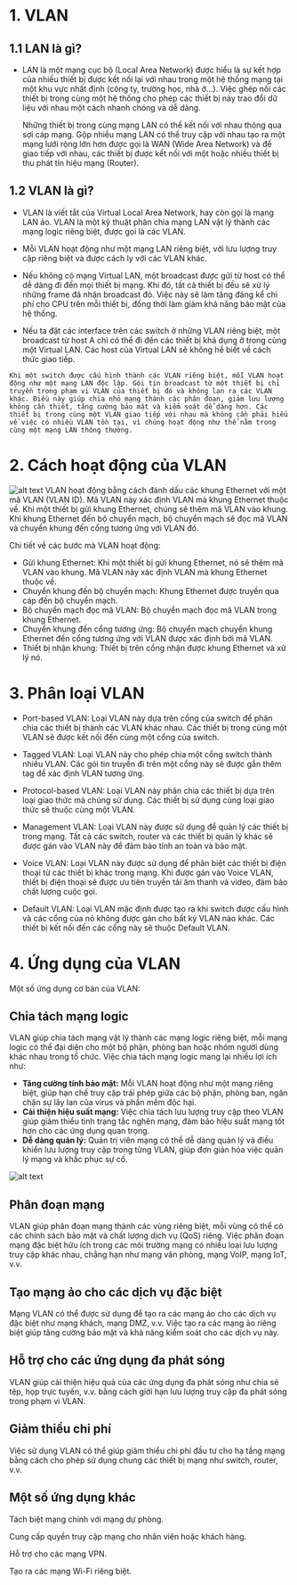 

# 1. VLAN 
## 1.1 LAN là gì?
- LAN là một mạng cục bộ (Local Area Network) được hiểu là sự kết hợp của nhiều thiết bị được kết nối lại với nhau trong một hệ thống mạng tại một khu vực nhất định (công ty, trường học, nhà ở...). Việc ghép nối các thiết bị trong cùng một hệ thống cho phép các thiết bị này trao đổi dữ liệu với nhau một cách nhanh chóng và dễ dàng.

   Những thiết bị trong cùng mạng LAN có thể kết nối với nhau thông qua sợi cáp mạng. Gộp nhiều mạng LAN có thể truy cập với nhau tạo ra một mạng lưới rộng lớn hơn được gọi là WAN (Wide Area Network) và để giao tiếp với nhau, các thiết bị được kết nối với một hoặc nhiều thiết bị thu phát tín hiệu mạng (Router).
## 1.2 VLAN là gì?
- VLAN là viết tắt của Virtual Local Area Network, hay còn gọi là mạng LAN ảo. VLAN là một kỹ thuật phân chia mạng LAN vật lý thành các mạng logic riêng biệt, được gọi là các VLAN.

- Mỗi VLAN hoạt động như một mạng LAN riêng biệt, với lưu lượng truy cập riêng biệt và được cách ly với các VLAN khác.

- Nếu không có mạng Virtual LAN, một broadcast được gửi từ host có thể dễ dàng đi đến mọi thiết bị mạng. Khi đó, tất cả thiết bị đều sẽ xử lý những frame đã nhận broadcast đó. Việc này sẽ làm tăng đáng kể chi phí cho CPU trên mỗi thiết bị, đồng thời làm giảm khả năng bảo mật của hệ thống.

- Nếu ta đặt các interface trên các switch ở những VLAN riêng biệt, một broadcast từ host A chỉ có thể đi đến các thiết bị khả dụng ở trong cùng một Virtual LAN. Các host của Virtual LAN sẽ không hề biết về cách thức giao tiếp.
```
Khi một switch được cấu hình thành các VLAN riêng biệt, mỗi VLAN hoạt động như một mạng LAN độc lập. Gói tin broadcast từ một thiết bị chỉ truyền trong phạm vi VLAN của thiết bị đó và không lan ra các VLAN khác. Điều này giúp chia nhỏ mạng thành các phân đoạn, giảm lưu lượng không cần thiết, tăng cường bảo mật và kiểm soát dễ dàng hơn. Các thiết bị trong cùng một VLAN giao tiếp với nhau mà không cần phải hiểu về việc có nhiều VLAN tồn tại, vì chúng hoạt động như thể nằm trong cùng một mạng LAN thông thường.
```

# 2. Cách hoạt động của VLAN
![alt text](../docs/image-2.png)
VLAN hoạt động bằng cách đánh dấu các khung Ethernet với một mã VLAN (VLAN ID). Mã VLAN này xác định VLAN mà khung Ethernet thuộc về. Khi một thiết bị gửi khung Ethernet, chúng sẽ thêm mã VLAN vào khung. Khi khung Ethernet đến bộ chuyển mạch, bộ chuyển mạch sẽ đọc mã VLAN và chuyển khung đến cổng tương ứng với VLAN đó.

Chi tiết về các bước mà VLAN hoạt động:

- Gửi khung Ethernet: Khi một thiết bị gửi khung Ethernet, nó sẽ thêm mã VLAN vào khung. Mã VLAN này xác định VLAN mà khung Ethernet thuộc về.
- Chuyển khung đến bộ chuyển mạch: Khung Ethernet được truyền qua cáp đến bộ chuyển mạch.
- Bộ chuyển mạch đọc mã VLAN: Bộ chuyển mạch đọc mã VLAN trong khung Ethernet.
- Chuyển khung đến cổng tương ứng: Bộ chuyển mạch chuyển khung Ethernet đến cổng tương ứng với VLAN được xác định bởi mã VLAN.
- Thiết bị nhận khung: Thiết bị trên cổng nhận được khung Ethernet và xử lý nó.
# 3. Phân loại VLAN
- Port-based VLAN: Loại VLAN này dựa trên cổng của switch để phân chia các thiết bị thành các VLAN khác nhau. Các thiết bị trong cùng một VLAN sẽ được kết nối đến cùng một cổng của switch.

- Tagged VLAN: Loại VLAN này cho phép chia một cổng switch thành nhiều VLAN. Các gói tin truyền đi trên một cổng này sẽ được gắn thêm tag để xác định VLAN tương ứng.

- Protocol-based VLAN: Loại VLAN này phân chia các thiết bị dựa trên loại giao thức mà chúng sử dụng. Các thiết bị sử dụng cùng loại giao thức sẽ thuộc cùng một VLAN.

- Management VLAN: Loại VLAN này được sử dụng để quản lý các thiết bị trong mạng. Tất cả các switch, router và các thiết bị quản lý khác sẽ được gán vào VLAN này để đảm bảo tính an toàn và bảo mật.

- Voice VLAN: Loại VLAN này được sử dụng để phân biệt các thiết bị điện thoại từ các thiết bị khác trong mạng. Khi được gán vào Voice VLAN, thiết bị điện thoại sẽ được ưu tiên truyền tải âm thanh và video, đảm bảo chất lượng cuộc gọi.

- Default VLAN: Loại VLAN mặc định được tạo ra khi switch được cấu hình và các cổng của nó không được gán cho bất kỳ VLAN nào khác. Các thiết bị kết nối đến các cổng này sẽ thuộc Default VLAN.

# 4. Ứng dụng của VLAN
Một số ứng dụng cơ bản của VLAN:
## Chia tách mạng logic
VLAN giúp chia tách mạng vật lý thành các mạng logic riêng biệt, mỗi mạng logic có thể đại diện cho một bộ phận, phòng ban hoặc nhóm người dùng khác nhau trong tổ chức. Việc chia tách mạng logic mang lại nhiều lợi ích như:
- **Tăng cường tính bảo mật:** Mỗi VLAN hoạt động như một mạng riêng biệt, giúp hạn chế truy cập trái phép giữa các bộ phận, phòng ban, ngăn chặn sự lây lan của virus và phần mềm độc hại.
- **Cải thiện hiệu suất mạng:** Việc chia tách lưu lượng truy cập theo VLAN giúp giảm thiểu tình trạng tắc nghẽn mạng, đảm bảo hiệu suất mạng tốt hơn cho các ứng dụng quan trọng.
- **Dễ dàng quản lý:** Quản trị viên mạng có thể dễ dàng quản lý và điều khiển lưu lượng truy cập trong từng VLAN, giúp đơn giản hóa việc quản lý mạng và khắc phục sự cố.

![alt text](../docs/image-2.png)

## Phân đoạn mạng
VLAN giúp phân đoạn mạng thành các vùng riêng biệt, mỗi vùng có thể có các chính sách bảo mật và chất lượng dịch vụ (QoS) riêng. Việc phân đoạn mạng đặc biệt hữu ích trong các môi trường mạng có nhiều loại lưu lượng truy cập khác nhau, chẳng hạn như mạng văn phòng, mạng VoIP, mạng IoT, v.v.
## Tạo mạng ảo cho các dịch vụ đặc biệt
Mạng VLAN có thể được sử dụng để tạo ra các mạng ảo cho các dịch vụ đặc biệt như mạng khách, mạng DMZ, v.v. Việc tạo ra các mạng ảo riêng biệt giúp tăng cường bảo mật và khả năng kiểm soát cho các dịch vụ này.
## Hỗ trợ cho các ứng dụng đa phát sóng
VLAN giúp cải thiện hiệu quả của các ứng dụng đa phát sóng như chia sẻ tệp, họp trực tuyến, v.v. bằng cách giới hạn lưu lượng truy cập đa phát sóng trong phạm vi VLAN.
## Giảm thiểu chi phí
Việc sử dụng VLAN có thể giúp giảm thiểu chi phí đầu tư cho hạ tầng mạng bằng cách cho phép sử dụng chung các thiết bị mạng như switch, router, v.v.
## Một số ứng dụng khác
Tách biệt mạng chính với mạng dự phòng.

Cung cấp quyền truy cập mạng cho nhân viên hoặc khách hàng.

Hỗ trợ cho các mạng VPN.

Tạo ra các mạng Wi-Fi riêng biệt.